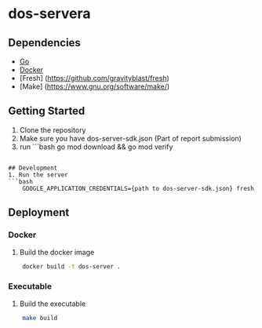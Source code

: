 # dos-servera

## Dependencies
- [Go](https://golang.org/doc/install)
- [Docker](https://docs.docker.com/get-docker/)
- [Fresh] (https://github.com/gravityblast/fresh)
- [Make] (https://www.gnu.org/software/make/)

## Getting Started
1. Clone the repository
2. Make sure you have dos-server-sdk.json (Part of report submission)
3. run ```bash
    go mod download && go mod verify
```

## Development
1. Run the server
```bash
    GOOGLE_APPLICATION_CREDENTIALS={path to dos-server-sdk.json} fresh
```

## Deployment
### Docker
1. Build the docker image
```bash
    docker build -t dos-server .
```

### Executable
1. Build the executable
```bash
    make build
```
